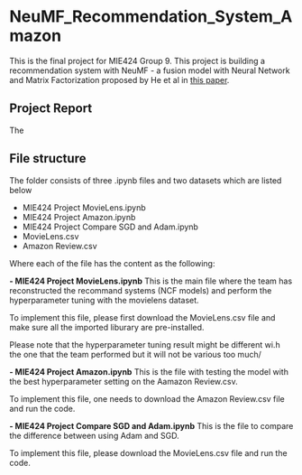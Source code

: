 # NeuMF_Recommendation_System_Amazon
This is the final project for MIE424 Group 9. This project is building a recommendation system with NeuMF - a fusion model with Neural Network and Matrix Factorization proposed by He et al in [this paper](https://arxiv.org/abs/1708.05031).

## Project Report
The

## File structure
The folder consists of three .ipynb files and two datasets which are listed below
- MIE424 Project MovieLens.ipynb
- MIE424 Project Amazon.ipynb
- MIE424 Project Compare SGD and Adam.ipynb
- MovieLens.csv
- Amazon Review.csv

Where each of the file has the content as the following:

**- MIE424 Project MovieLens.ipynb**
This is the main file where the team has reconstructed the recommand systems (NCF models) and perform the hyperparameter tuning with the movielens dataset.

To implement this file, please first download the MovieLens.csv file and make sure all the imported liburary are pre-installed.

Please note that the hyperparameter tuning result might be different wi.h the one that the team performed but it will not be various too much/

**- MIE424 Project Amazon.ipynb**
This is the file with testing the model with the best hyperparameter setting on the Aamazon Review.csv. 

To implement this file, one needs to download the Amazon Review.csv file and run the code.

**- MIE424 Project Compare SGD and Adam.ipynb**
This is the file to compare the difference between using Adam and SGD.

To implement this file, please download the MovieLens.csv file and run the code. 

